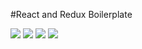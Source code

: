 #React and Redux Boilerplate

<img src = "http://i.imgur.com/SD11xBY.png" />
<img src = "http://i.imgur.com/ypdGFhj.png" />
<img src = "http://i.imgur.com/bWstnVE.png" />
<img src = "http://i.imgur.com/KyiPsab.png" />

